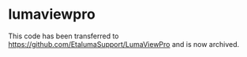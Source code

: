 # lumaviewpro
This code has been transferred to https://github.com/EtalumaSupport/LumaViewPro and is now archived.
